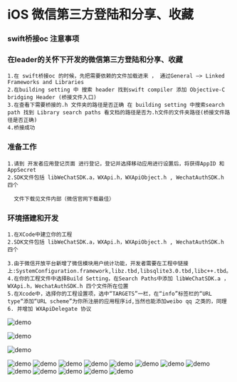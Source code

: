 # iOS 微信第三方登陆和分享、收藏


### swift桥接oc 注意事项

### 在leader的关怀下开发的微信第三方登陆和分享、收藏

```
1.在 swift桥接oc 的时候，先把需要依赖的文件加载进来 ， 通过General —> Linked Frameworks and Libraries
2.在building setting 中 搜索 header 找到swift compiler 添加 Objective-C bridging Header (桥接文件入口)
3.在查看下需要桥接的.h 文件夹的路径是否正确 在 building setting 中搜索search path 找到 Library search paths 看文档的路径是否为.h文件的文件夹路径(桥接文件路径是否正确)
4.桥接成功

```


### 准备工作

  ```
  1.请到 开发者应用登记页面 进行登记，登记并选择移动应用进行设置后，将获得AppID 和 AppSecret 
  2.SDK文件包括 libWeChatSDK.a，WXApi.h，WXApiObject.h , WechatAuthSDK.h 四个
    
    文件下载见文件内部（微信官网下载最佳）
  
  ```

### 环境搭建和开发

  ```
  1.在XCode中建立你的工程
  2.SDK文件包括 libWeChatSDK.a，WXApi.h，WXApiObject.h , WechatAuthSDK.h 四个
    
  3.由于微信开放平台新增了微信模块用户统计功能，开发者需要在工程中链接上:SystemConfiguration.framework,libz.tbd,libsqlite3.0.tbd,libc++.tbd。
  4.在你的工程文件中选择Build Setting，在Search Paths中添加 libWeChatSDK.a ，WXApi.h，WechatAuthSDK.h 四个文件所在位置
  5.在Xcode中，选择你的工程设置项，选中“TARGETS”一栏，在“info”标签栏的“URL type“添加“URL scheme”为你所注册的应用程序id,当然也能添加weibo qq 之类的，同理
  6. 并增加 WXApiDelegate 协议
  ```
![demo](./resource/demo1.png)

![demo](./resource/demo2.png)

![demo](./resource/demo3.png)

![demo](./resource/demo4.png)
![demo](./resource/demo5.png)
![demo](./resource/demo6.png)
![demo](./resource/demo7.png)
![demo](./resource/demo8.png)
![demo](./resource/demo9.png)
![demo](./resource/demo10.png)
![demo](./resource/demo11.png)
![demo](./resource/demo13.png)
![demo](./resource/demo14.png)
![demo](./resource/demo15.png)
![demo](./resource/demo16.png)
![demo](./resource/demo17.png)









